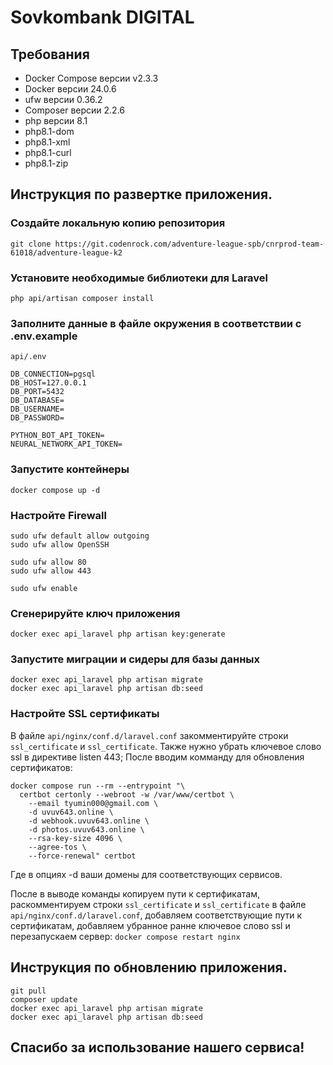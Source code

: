 # Sovkombank DIGITAL

## Требования
- Docker Compose версии v2.3.3
- Docker версии 24.0.6
- ufw версии 0.36.2
- Composer версии 2.2.6
- php версии 8.1
- php8.1-dom
- php8.1-xml
- php8.1-curl
- php8.1-zip

## Инструкция по развертке приложения.

### Создайте локальную копию репозитория
```git clone https://git.codenrock.com/adventure-league-spb/cnrprod-team-61018/adventure-league-k2```

### Установите необходимые библиотеки для Laravel
```php api/artisan composer install```

### Заполните данные в файле окружения в соответствии с .env.example
``api/.env``
```
DB_CONNECTION=pgsql
DB_HOST=127.0.0.1
DB_PORT=5432
DB_DATABASE=
DB_USERNAME=
DB_PASSWORD=

PYTHON_BOT_API_TOKEN=
NEURAL_NETWORK_API_TOKEN=
```

### Запустите контейнеры
```docker compose up -d```

### Настройте Firewall
```sudo ufw default deny incoming
sudo ufw default allow outgoing
sudo ufw allow OpenSSH

sudo ufw allow 80
sudo ufw allow 443

sudo ufw enable
```

### Сгенерируйте ключ приложения
```docker exec api_laravel php artisan key:generate```

### Запустите миграции и сидеры для базы данных
```
docker exec api_laravel php artisan migrate
docker exec api_laravel php artisan db:seed
```

### Настройте SSL сертификаты
В файле ``api/nginx/conf.d/laravel.conf`` закомментируйте строки ``ssl_certificate`` и ``ssl_certificate``. Также нужно убрать ключевое слово ssl в директиве listen 443;
После вводим комманду для обновления сертификатов:
```
docker compose run --rm --entrypoint "\
  certbot certonly --webroot -w /var/www/certbot \
    --email tyumin000@gmail.com \
    -d uvuv643.online \
    -d webhook.uvuv643.online \
    -d photos.uvuv643.online \
    --rsa-key-size 4096 \
    --agree-tos \
    --force-renewal" certbot
```

Где в опциях -d ваши домены для соответствующих сервисов.

После в выводе команды копируем пути к сертификатам, раскомментируем строки ``ssl_certificate`` и ``ssl_certificate`` в файле ``api/nginx/conf.d/laravel.conf``, добавляем соответствующие пути к сертификатам, добавляем убранное ранне ключевое слово ssl и перезапускаем сервер: ```docker compose restart nginx```

## Инструкция по обновлению приложения.
```
git pull
composer update
docker exec api_laravel php artisan migrate
docker exec api_laravel php artisan db:seed
```

## Спасибо за использование нашего сервиса!